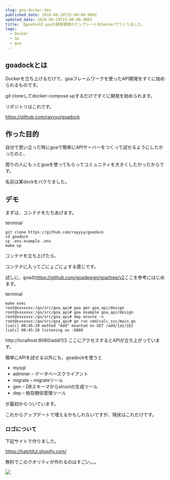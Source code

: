 ```yaml
---
slug: goa-docker-dev
published_date: 2018-08-29T15:00:00.000Z
updated_date: 2018-08-29T15:00:00.000Z
title: 【goadock】goaの開発環境のテンプレートをDockerでつくりました。
tags:
  - Docker
  - Go
  - goa
---
```

## goadockとは

Dockerを立ち上げるだけで、goaフレームワークを使ったAPI開発をすぐに始められるものです。

git cloneしてdocker-compose upするだけですぐに開発を始められます。

リポジトリはこれです。

<https://github.com/rayyyy/goadock>

## 作った目的

自分で思い立った時にgoaで簡単にAPIサーバーをつくって試せるようにしたかったのと、

周りの人にもっとgoaを使ってもらってコミュニティを大きくしたかったからです。

名前は某dockをパクりました。

## デモ

まずは、コンテナをたちあげます。

terminal

```
git clone https://github.com/rayyyy/goadock
cd goadock
cp .env.example .env
make up
```

コンテナを立ち上げたら、

コンテナに入ってごにょごにょする感じです。

試しに、goaの<https://github.com/goadesign/goa/tree/v2>ここを参考にはじめます。

terminal
```
make exec
root@xxxxxxx:/go/src/goa_api# goa gen goa_api/design
root@xxxxxxx:/go/src/goa_api# goa example goa_api/design
root@xxxxxxx:/go/src/goa_api# dep ensure -v
root@xxxxxxx:/go/src/goa_api# go run cmd/calc_svc/main.go
[calc] 00:45:20 method "Add" mounted on GET /add/{a}/{b}
[calc] 00:45:20 listening on :8080
```

http://localhost:8080/add/1/2 ここにアクセスするとAPIが立ち上がっています。

簡単にAPIを試せる以外にも、goadockを使うと

* mysql
* adminer – データベースクライアント
* migrate – migrateツール
* gen – DBスキーマからstructの生成ツール
* dep – 依存関係管理ツール

が最初からついています。

これからアップデートで増えるかもしれないですが、現状はこれだけです。

### ロゴについて

下記サイトで作りました。

<https://hatchful.shopify.com/>

無料でこのクオリティが作れるのはすごい。。。

![](http://35.222.151.25/wp-content/uploads/2018/08/goadock-logo-300x300.png)